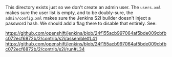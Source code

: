 This directory exists just so we don't create an admin user.
The `users.xml` makes sure the user list is empty, and to be
doubly-sure, the `admin/config.xml` makes sure the Jenkins
S2I builder doesn't inject a password hash. We should add a
flag there to disable that entirely. See:

https://github.com/openshift/jenkins/blob/24f155acb997064af5bde009cbfbc072ecf6872b/2/contrib/s2i/assemble#L41
https://github.com/openshift/jenkins/blob/24f155acb997064af5bde009cbfbc072ecf6872b/2/contrib/s2i/run#L34
